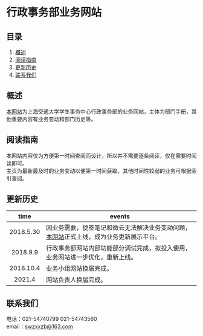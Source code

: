 行政事务部业务网站  
======

目录
----
1. [概述](#概述)  
2. [阅读指南](#阅读指南)  
3. [更新历史](#更新历史)
4. [联系我们](#联系我们)  

概述  
-----
[本网站](https://affairs-group.github.io/affairs-group/)为上海交通大学学生事务中心行政事务部的业务网站，主体为部门手册，其他重要内容有业务变动和部门历史等。

阅读指南  
-----
本网站内容仅为方便第一时间查阅而设计，所以并不需要逐条阅读，仅在需要时阅读即可。  
主页为最新最及时的业务变动以便第一时间获取，其他时间性较弱的业务可根据索引查阅。

更新历史
-----
| time  | events |
|:-------:|---|
| 2018.5.30  |因业务需要，便签笔记和微云无法解决业务变动问题，[本网站](https://affairs-group.github.io/)正式上线，成为业务更新展示平台。 |
| 2018.9.9  | 行政事务部网站内部功能部分调试完成，拟投入使用，业务网站进一步优化，重新上线。|
|2018.10.4|业务小组网站换届完成。|
|2021.4|网站负责人换届完成。|

联系我们  
-----
电话：021-54740799 021-54743560  
email：swzxxzb@163.com

